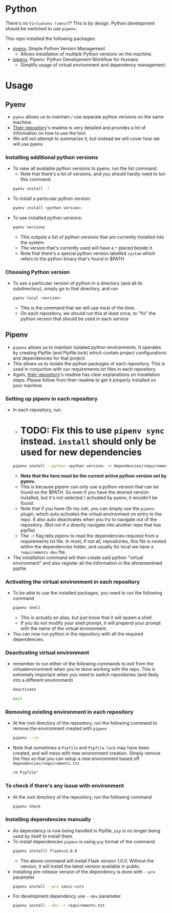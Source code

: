 # Python

There's no `Virtualenv (venv)`!? This is by design. Python development should be switched to use `pipenv`.

This repo installed the following packages:

- [pyenv](https://github.com/pyenv/pyenv); Simple Python Version Management
    - Allows installation of multiple Python versions on the machine.
- [pipenv](https://pipenv.readthedocs.io/en/latest/); Pipenv: Python Development Workflow for Humans
    - Simplify usage of virtual environment and dependency management.

# Usage

## Pyenv

* `pyenv` allows us to maintain / use separate python versions on the same machine.
* [Their repository](https://github.com/pyenv/pyenv)'s readme is very detailed and provides a lot of information on how to use the tool.
* We will not attempt to summarize it, but instead we will cover how we will use pyenv.


### Installing additional python versions

* To view all available python versions to pyenv, run the list command.
    - Note that there's a lot of versions, and you should hardly need to tun this command.
    ```bash
    pyenv install -l
    ```
* To install a particular python version:
    ```bash
    pyenv install <python version>
    ```
* To see installed python versions:
    ```bash
    pyenv versions
    ```
    - This outputs a list of python versions that are currently installed into the system.
    - The version that's currently used will have a `*` placed beside it.
    - Note that there's a special python version labelled `system` which refers to the python binary that's found in $PATH

### Choosing Python version

* To use a particular version of python in a directory (and all its subdirectory), simply go to that directory, and run
    ```bash
    pyenv local <version>
    ```
    - This is the command that we will use most of the time.
    - On each repository, we should run this at least once, to "fix" the python version that should be used in each service

## Pipenv

* `pipenv` allows us to maintain isolated python environments. It operates by creating Pipfile (and Pipfile.lock) which contain project configurations and dependencies for that project.
* This allows us to isolate the python packages of each repository. This is used in conjuction with our requirements.txt files in each repository.
* Again, [their repository]((https://pipenv.readthedocs.io/en/latest/))'s readme has clear explanations on installation steps. Please follow from their readme to get it properly installed on your machine.

### Setting up pipenv in each repository

* In each repository, run:
    - # TODO: Fix this to use `pipenv sync` instead. `install` should only be used for new dependencies
    ```bash
    pipenv install --python <python version> -r dependencies/requirements-dev.txt
    ```
    - **Note that the <python version> here must be the current active python version set by pyenv.**
    - This is because pipenv can only use a python version that can be found on the $PATH. So even if you have the desired version installed, but it's not selected / activated by pyenv, it wouldn't be found.
    - Note that if you have Oh my zsh, you can simply use the `pipenv` plugin, which auto activates the virtual environment on entry to the repo. It also auto deactivates when you try to navigate out of the repository. (But not if u directly navigate into another repo that has pipfile)
    - The `-r` flag tells pipenv to read the dependencies required from a requirements.txt file. In most, if not all, repositories, this file is nested within the dependencies folder, and usually for local we have a `requirements-dev` file.
* The installation command will then create said python "virtual environment" and also register all the information in the aforementined pipfile.

### Activating the virtual environment in each repository

* To be able to use the installed packages, you need to run the following command
    ```bash
    pipenv shell
    ```
    - This is actually an alias, but just know that it will spawn a shell.
    - If you do not modify your shell prompt, it will prepend your prompt with the name of the virtual environment.
* You can now run python in the repository with all the required dependencies.

### Deactivating virtual environment

* remember to run either of the following commands to exit from the virtualenvironment when you're done working with the repo.
This is extremely important when you need to switch repositories (and likely into a different environment)
    ```bash
    deactivate
    ```
    ```bash
    exit
    ```

### Removing existing environment in each repository

* At the root directory of the repository, run the following command to remove the environment created with `pipenv`
    ```bash
    pipenv --rm
    ```
* Note that sometimes a `Pipfile` and `Pipfile.lock` may have been created, and will mess with new environment creation. Simply remove the files so that you can setup a new environment based off `dependencies/requirements.txt`
    ```bash
    rm Pipfile*
    ```

### To check if there's any issue with environment

* At the root directory of the repository, run the following command
    ```bash
    pipenv check
    ```

### Installing dependencies manually

* As dependency is now being handled in Pipfile, `pip` is no longer being used by itself to install them.
* To install dependencies `pipenv` is using `pip` format of the command.
    ```bash
    pipenv installl flask==1.0.0
    ```
    - The above command will install Flask version 1.0.0. Without the version, it will install the latest version available in public.
* Installing pre-release version of the dependency is done with `--pre` parameter
    ```bash
    pipenv install --pre sanic-cors
    ```
* For development dependency use `--dev` parameter.
    ```bash
    pipenv install --dev -r requirements.txt
    ```
